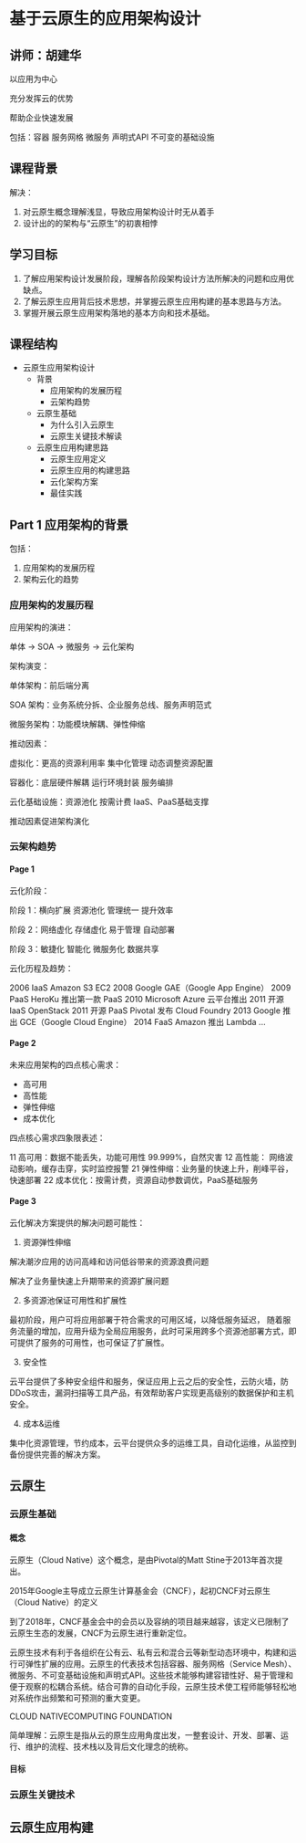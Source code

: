 基于云原生的应用架构设计
===
讲师：胡建华
---

以应用为中心

充分发挥云的优势

帮助企业快速发展

包括：容器 服务网格 微服务 声明式API 不可变的基础设施

## 课程背景

解决：

1. 对云原生概念理解浅显，导致应用架构设计时无从着手
2. 设计出的的架构与“云原生”的初衷相悖

## 学习目标

1. 了解应用架构设计发展阶段，理解各阶段架构设计方法所解决的问题和应用优缺点。
2. 了解云原生应用背后技术思想，并掌握云原生应用构建的基本思路与方法。
3. 掌握开展云原生应用架构落地的基本方向和技术基础。

## 课程结构

* 云原生应用架构设计
  * 背景
    * 应用架构的发展历程
    * 云架构趋势
  * 云原生基础
    * 为什么引入云原生
    * 云原生关键技术解读
  * 云原生应用构建思路
    * 云原生应用定义
    * 云原生应用的构建思路
    * 云化架构方案
    * 最佳实践

## Part 1 应用架构的背景

包括：

1. 应用架构的发展历程
2. 架构云化的趋势

### 应用架构的发展历程

应用架构的演进：

单体 -> SOA -> 微服务 -> 云化架构

架构演变：

单体架构：前后端分离

SOA 架构：业务系统分拆、企业服务总线、服务声明范式

微服务架构：功能模块解耦、弹性伸缩

推动因素：

虚拟化：更高的资源利用率 集中化管理 动态调整资源配置

容器化：底层硬件解耦 运行环境封装 服务编排

云化基础设施：资源池化 按需计费 IaaS、PaaS基础支撑

推动因素促进架构演化

### 云架构趋势

#### Page 1

云化阶段：

阶段 1：横向扩展 资源池化 管理统一 提升效率

阶段 2：网络虚化 存储虚化 易于管理 自动部署

阶段 3：敏捷化 智能化 微服务化 数据共享

云化历程及趋势：

2006 IaaS Amazon S3 EC2
2008      Google GAE（Google App Engine）
2009 PaaS HeroKu 推出第一款 PaaS
2010      Microsoft Azure 云平台推出
2011 开源 IaaS OpenStack
2011 开源 PaaS Pivotal 发布 Cloud Foundry
2013      Google 推出 GCE（Google Cloud Engine）
2014 FaaS Amazon 推出 Lambda
...

#### Page 2

未来应用架构的四点核心需求：

* 高可用
* 高性能
* 弹性伸缩
* 成本优化


四点核心需求四象限表述：

11 高可用：数据不能丢失，功能可用性 99.999%，自然灾害
12 高性能： 网络波动影响，缓存击穿，实时监控报警
21 弹性伸缩：业务量的快速上升，削峰平谷，快速部署
22 成本优化：按需计费，资源自动参数调优，PaaS基础服务

#### Page 3

云化解决方案提供的解决问题可能性：

1. 资源弹性伸缩

解决潮汐应用的访问高峰和访问低谷带来的资源浪费问题

解决了业务量快速上升期带来的资源扩展问题

2. 多资源池保证可用性和扩展性

最初阶段，用户可将应用部署于符合需求的可用区域，以降低服务延迟， 随着服务流量的增加，应用升级为全局应用服务，此时可采用跨多个资源池部署方式，即可提供了服务的可用性，也可保证了扩展性。

3. 安全性

云平台提供了多种安全组件和服务，保证应用上云之后的安全性，云防火墙，防DDoS攻击，漏洞扫描等工具产品，有效帮助客户实现更高级别的数据保护和主机安全。

4. 成本&运维

集中化资源管理，节约成本，云平台提供众多的运维工具，自动化运维，从监控到备份提供完善的解决方案。


## 云原生

### 云原生基础

#### 概念
云原生（Cloud Native）这个概念，是由Pivotal的Matt Stine于2013年首次提出。

2015年Google主导成立云原生计算基金会（CNCF），起初CNCF对云原生（Cloud Native）的定义

到了2018年，CNCF基金会中的会员以及容纳的项目越来越容，该定义已限制了云原生生态的发展，CNCF为云原生进行重新定位。

云原生技术有利于各组织在公有云、私有云和混合云等新型动态环境中，构建和运行可弹性扩展的应用。云原生的代表技术包括容器、服务网格（Service Mesh）、微服务、不可变基础设施和声明式API。这些技术能够构建容错性好、易于管理和便于观察的松耦合系统。结合可靠的自动化手段，云原生技术使工程师能够轻松地对系统作出频繁和可预测的重大变更。

CLOUD NATIVECOMPUTING FOUNDATION

简单理解：云原生是指从云的原生应用角度出发，一整套设计、开发、部署、运行、维护的流程、技术栈以及背后文化理念的统称。

#### 目标

### 云原生关键技术

## 云原生应用构建
